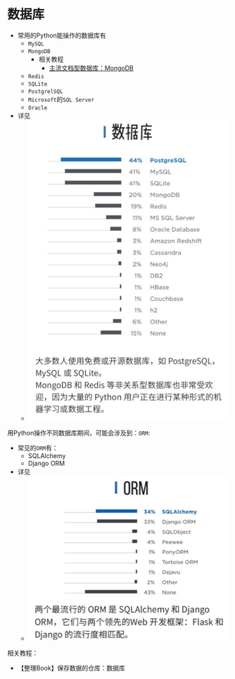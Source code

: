 # 数据库

* 常用的Python能操作的数据库有
  * `MySQL`
  * `MongoDB`
    * 相关教程
      * [主流文档型数据库：MongoDB](https://book.crifan.com/books/popular_document_db_mongodb/website/)
  * `Redis`
  * `SQLite`
  * `PostgrelSQL`
  * `Microsoft`的`SQL Server`
  * `Oracle`
* 详见
  * ![python_use_database](../assets/img/python_use_database.jpg)

用Python操作不同数据库期间，可能会涉及到：`ORM`:

* 常见的`ORM`有：
  * SQLAlchemy
  * Django ORM
* 详见
  * ![python_orm_list](../assets/img/python_orm_list.png)

相关教程：

* 【整理Book】保存数据的仓库：数据库


